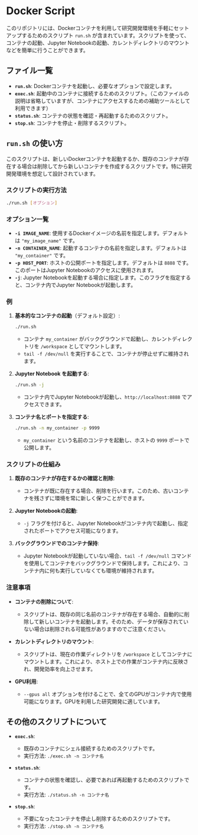 # Docker Script

このリポジトリには、Dockerコンテナを利用して研究開発環境を手軽にセットアップするためのスクリプト `run.sh` が含まれています。スクリプトを使って、コンテナの起動、Jupyter Notebookの起動、カレントディレクトリのマウントなどを簡単に行うことができます。

## ファイル一覧

- **`run.sh`**: Dockerコンテナを起動し、必要なオプションで設定します。
- **`exec.sh`**: 起動中のコンテナに接続するためのスクリプト。（このファイルの説明は省略していますが、コンテナにアクセスするための補助ツールとして利用できます）
- **`status.sh`**: コンテナの状態を確認・再起動するためのスクリプト。
- **`stop.sh`**: コンテナを停止・削除するスクリプト。

## `run.sh` の使い方

このスクリプトは、新しいDockerコンテナを起動するか、既存のコンテナが存在する場合は削除してから新しいコンテナを作成するスクリプトです。特に研究開発環境を想定して設計されています。

### スクリプトの実行方法

```sh
./run.sh [オプション]
```

### オプション一覧

- **`-i IMAGE_NAME`**: 使用するDockerイメージの名前を指定します。デフォルトは `"my_image_name"` です。
- **`-n CONTAINER_NAME`**: 起動するコンテナの名前を指定します。デフォルトは `"my_container"` です。
- **`-p HOST_PORT`**: ホストの公開ポートを指定します。デフォルトは `8888` です。このポートはJupyter Notebookのアクセスに使用されます。
- **`-j`**: Jupyter Notebookを起動する場合に指定します。このフラグを指定すると、コンテナ内でJupyter Notebookが起動します。

### 例

1. **基本的なコンテナの起動**（デフォルト設定）:

   ```sh
   ./run.sh
   ```

   - コンテナ `my_container` がバックグラウンドで起動し、カレントディレクトリを `/workspace` としてマウントします。
   - `tail -f /dev/null` を実行することで、コンテナが停止せずに維持されます。

2. **Jupyter Notebook を起動する**:

   ```sh
   ./run.sh -j
   ```

   - コンテナ内でJupyter Notebookが起動し、`http://localhost:8888` でアクセスできます。

3. **コンテナ名とポートを指定する**:

   ```sh
   ./run.sh -n my_container -p 9999
   ```

   - `my_container` という名前のコンテナを起動し、ホストの `9999` ポートで公開します。

### スクリプトの仕組み

1. **既存のコンテナが存在するかの確認と削除**:
   - コンテナが既に存在する場合、削除を行います。このため、古いコンテナを残さずに環境を常に新しく保つことができます。

2. **Jupyter Notebookの起動**:
   - `-j` フラグを付けると、Jupyter Notebookがコンテナ内で起動し、指定されたポートでアクセス可能になります。
   
3. **バックグラウンドでのコンテナ保持**:
   - Jupyter Notebookが起動していない場合、`tail -f /dev/null` コマンドを使用してコンテナをバックグラウンドで保持します。これにより、コンテナ内に何も実行していなくても環境が維持されます。

### 注意事項

- **コンテナの削除について**:
  - スクリプトは、既存の同じ名前のコンテナが存在する場合、自動的に削除して新しいコンテナを起動します。そのため、データが保存されていない場合は削除される可能性がありますのでご注意ください。

- **カレントディレクトリのマウント**:
  - スクリプトは、現在の作業ディレクトリを `/workspace` としてコンテナにマウントします。これにより、ホスト上での作業がコンテナ内に反映され、開発効率を向上させます。

- **GPU利用**:
  - `--gpus all` オプションを付けることで、全てのGPUがコンテナ内で使用可能になります。GPUを利用した研究開発に適しています。

## その他のスクリプトについて

- **`exec.sh`**:
  - 既存のコンテナにシェル接続するためのスクリプトです。
  - 実行方法: `./exec.sh -n コンテナ名`

- **`status.sh`**:
  - コンテナの状態を確認し、必要であれば再起動するためのスクリプトです。
  - 実行方法: `./status.sh -n コンテナ名`

- **`stop.sh`**:
  - 不要になったコンテナを停止し削除するためのスクリプトです。
  - 実行方法: `./stop.sh -n コンテナ名`

